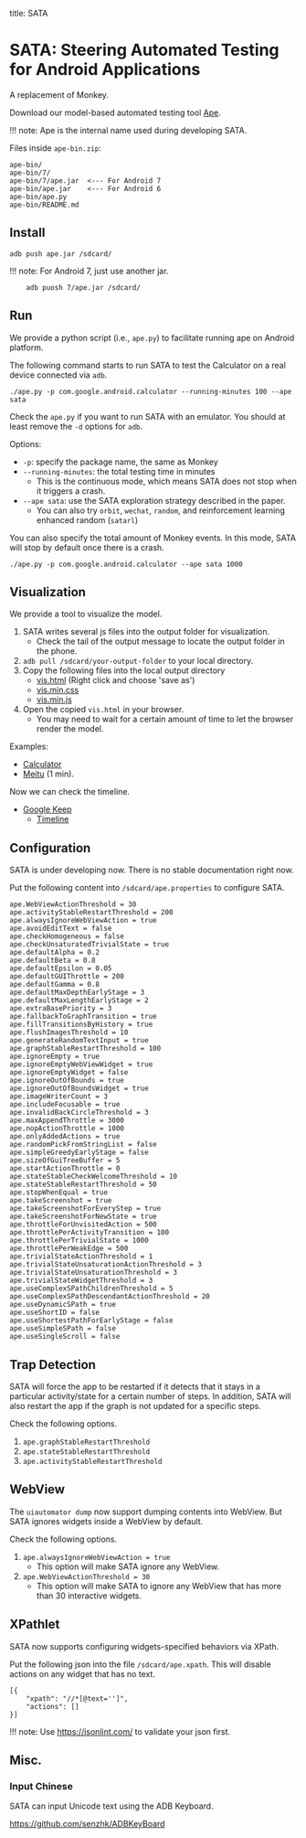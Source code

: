 title: SATA

# SATA: Steering Automated Testing for Android Applications

A replacement of Monkey.

Download our model-based automated testing tool [Ape](ape-bin.zip).

!!! note:
    Ape is the internal name used during developing SATA.

Files inside `ape-bin.zip`:

```
ape-bin/
ape-bin/7/
ape-bin/7/ape.jar  <--- For Android 7
ape-bin/ape.jar    <--- For Android 6
ape-bin/ape.py
ape-bin/README.md
```

## Install


    adb push ape.jar /sdcard/


!!! note:
    For Android 7, just use another jar.

        adb puosh 7/ape.jar /sdcard/



## Run

We provide a python script (i.e., `ape.py`) to facilitate running ape on Android platform.

The following command starts to run SATA to test the Calculator on a real device connected via `adb`.


    ./ape.py -p com.google.android.calculator --running-minutes 100 --ape sata

Check the `ape.py` if you want to run SATA with an emulator.
You should at least remove the `-d` options for `adb`.

Options:

* `-p`: specify the package name, the same as Monkey
* `--running-minutes`: the total testing time in minutes
    * This is the continuous mode, which means SATA does not stop when it triggers a crash.
* `--ape sata`: use the SATA exploration strategy described in the paper.
    * You can also try `orbit`, `wechat`, `random`, and reinforcement learning enhanced random (`satarl`)

You can also specify the total amount of Monkey events. In this mode, SATA will stop by default once there is a crash.


    ./ape.py -p com.google.android.calculator --ape sata 1000




## Visualization

We provide a tool to visualize the model.

1. SATA writes several js files into the output folder for visualization.
    * Check the tail of the output message to locate the output folder in the phone.
2. `adb pull /sdcard/your-output-folder` to your local directory.
3. Copy the following files into the local output directory
    * [vis.html](./demo/vis.html) (Right click and choose 'save as')
    * [vis.min.css](./demo/vis.min.css)
    * [vis.min.js](./demo/vis.min.js)
4. Open the copied `vis.html` in your browser.
    * You may need to wait for a certain amount of time to let the browser render the model.

Examples:

* [Calculator](./demo/vis.html)
* [Meitu](./demo-mtxx/vis.html) (1 min).


Now we can check the timeline.

* [Google Keep](./demo-keep-timeline/vis.html)
    * [Timeline](./demo-keep-timeline/vis-timeline.html)


## Configuration

SATA is under developing now. There is no stable documentation right now.

Put the following content into `/sdcard/ape.properties` to configure SATA.

```
ape.WebViewActionThreshold = 30
ape.activityStableRestartThreshold = 200
ape.alwaysIgnoreWebViewAction = true
ape.avoidEditText = false
ape.checkHomogeneous = false
ape.checkUnsaturatedTrivialState = true
ape.defaultAlpha = 0.2
ape.defaultBeta = 0.8
ape.defaultEpsilon = 0.05
ape.defaultGUIThrottle = 200
ape.defaultGamma = 0.8
ape.defaultMaxDepthEarlyStage = 3
ape.defaultMaxLengthEarlyStage = 2
ape.extraBasePriority = 3
ape.fallbackToGraphTransition = true
ape.fillTransitionsByHistory = true
ape.flushImagesThreshold = 10
ape.generateRandomTextInput = true
ape.graphStableRestartThreshold = 100
ape.ignoreEmpty = true
ape.ignoreEmptyWebViewWidget = true
ape.ignoreEmptyWidget = false
ape.ignoreOutOfBounds = true
ape.ignoreOutOfBoundsWidget = true
ape.imageWriterCount = 3
ape.includeFocusable = true
ape.invalidBackCircleThreshold = 3
ape.maxAppendThrottle = 3000
ape.nopActionThrottle = 1000
ape.onlyAddedActions = true
ape.randomPickFromStringList = false
ape.simpleGreedyEarlyStage = false
ape.sizeOfGuiTreeBuffer = 5
ape.startActionThrottle = 0
ape.stateStableCheckWelcomeThreshold = 10
ape.stateStableRestartThreshold = 50
ape.stopWhenEqual = true
ape.takeScreenshot = true
ape.takeScreenshotForEveryStep = true
ape.takeScreenshotForNewState = true
ape.throttleForUnvisitedAction = 500
ape.throttlePerActivityTransition = 100
ape.throttlePerTrivialState = 1000
ape.throttlePerWeakEdge = 500
ape.trivialStateActionThreshold = 1
ape.trivialStateUnsaturationActionThreshold = 3
ape.trivialStateUnsaturationThreshold = 3
ape.trivialStateWidgetThreshold = 3
ape.useComplexSPathChildrenThreshold = 5
ape.useComplexSPathDescendantActionThreshold = 20
ape.useDynamicSPath = true
ape.useShortID = false
ape.useShortestPathForEarlyStage = false
ape.useSimpleSPath = false
ape.useSingleScroll = false
```



## Trap Detection

SATA will force the app to be restarted if it detects that it stays in a particular activity/state for a certain number of steps.
In addition, SATA will also restart the app if the graph is not updated for a specific steps.

Check the following options.

1. `ape.graphStableRestartThreshold`
2. `ape.stateStableRestartThreshold`
3. `ape.activityStableRestartThreshold`

## WebView

The `uiautomator dump` now support dumping contents into WebView.
But SATA ignores widgets inside a WebView by default.

Check the following options.

1. `ape.alwaysIgnoreWebViewAction = true`
    * This option will make SATA ignore any WebView.
2. `ape.WebViewActionThreshold = 30`
    * This option will make SATA to ignore any WebView that has more than 30 interactive widgets.

## XPathlet


SATA now supports configuring widgets-specified behaviors via XPath.

Put the following json into the file `/sdcard/ape.xpath`.
This will disable actions on any widget that has no text.

```
[{
    "xpath": "//*[@text='']",
    "actions": []
}]
```

!!! note:
    Use <https://jsonlint.com/> to validate your json first.


## Misc.


### Input Chinese

SATA can input Unicode text using the ADB Keyboard.

<https://github.com/senzhk/ADBKeyBoard>



